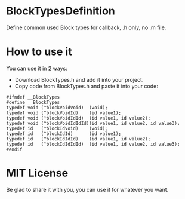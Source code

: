 # BlockTypesDefinition
Define common used Block types for callback, .h only, no .m file.

# How to use it
You can use it in 2 ways:

* Download BlockTypes.h and add it into your project.
* Copy code from BlockTypes.h and paste it into your code:

```
#ifndef __BlockTypes
#define __BlockTypes
typedef void (^blockVoidVoid)  (void);
typedef void (^blockVoidId)    (id value1);
typedef void (^blockVoidIdId)  (id value1, id value2);
typedef void (^blockVoidIdIdId)(id value1, id value2, id value3);
typedef id   (^blockIdVoid)    (void);
typedef id   (^blockIdId)      (id value1);
typedef id   (^blockIdIdId)    (id value1, id value2);
typedef id   (^blockIdIdIdId)  (id value1, id value2, id value3);
#endif
```
# MIT License
Be glad to share it with you, you can use it for whatever you want.
